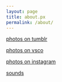 ```yaml
---
layout: page
title: about.px
permalink: /about/
---
```


[photos on tumblr](http://urspx.tumblr.com/)

[photos on vsco](http://urspx.vsco.co)

[photos on instagram](http://instagram.com/urspx)

[sounds](https://soundcloud.com/urs-px)
